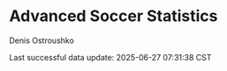 # Advanced Soccer Statistics
Denis Ostroushko

<!-- gfm -->

Last successful data update: 2025-06-27 07:31:38 CST
